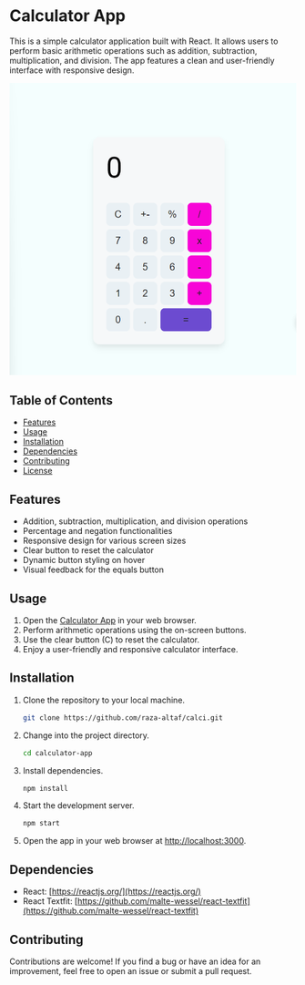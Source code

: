 # Calculator App

This is a simple calculator application built with React. It allows users to perform basic arithmetic operations such as addition, subtraction, multiplication, and division. The app features a clean and user-friendly interface with responsive design.

![Project Preview](./src/calc-app.png)

## Table of Contents

- [Features](#features)
- [Usage](#usage)
- [Installation](#installation)
- [Dependencies](#dependencies)
- [Contributing](#contributing)
- [License](#license)

## Features

- Addition, subtraction, multiplication, and division operations
- Percentage and negation functionalities
- Responsive design for various screen sizes
- Clear button to reset the calculator
- Dynamic button styling on hover
- Visual feedback for the equals button

## Usage

1. Open the [Calculator App](#) in your web browser.
2. Perform arithmetic operations using the on-screen buttons.
3. Use the clear button (C) to reset the calculator.
4. Enjoy a user-friendly and responsive calculator interface.

## Installation

1. Clone the repository to your local machine.

   ```bash
   git clone https://github.com/raza-altaf/calci.git
   ```

2. Change into the project directory.

   ```bash
   cd calculator-app
   ```

3. Install dependencies.

   ```bash
   npm install
   ```

4. Start the development server.

   ```bash
   npm start
   ```

5. Open the app in your web browser at [http://localhost:3000](http://localhost:3000).

## Dependencies

- React: [https://reactjs.org/](https://reactjs.org/)
- React Textfit: [https://github.com/malte-wessel/react-textfit](https://github.com/malte-wessel/react-textfit)

## Contributing

Contributions are welcome! If you find a bug or have an idea for an improvement, feel free to open an issue or submit a pull request.
